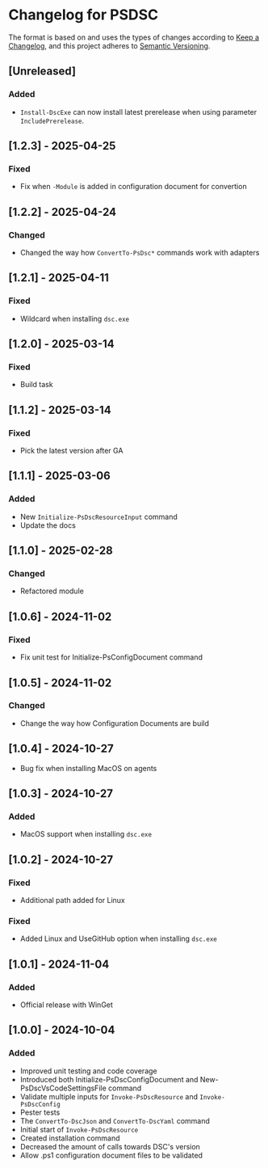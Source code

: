 # Changelog for PSDSC

The format is based on and uses the types of changes according to [Keep a Changelog](https://keepachangelog.com/en/1.0.0/),
and this project adheres to [Semantic Versioning](https://semver.org/spec/v2.0.0.html).

## [Unreleased]

### Added

- `Install-DscExe` can now install latest prerelease when using parameter
  `IncludePrerelease`.

## [1.2.3] - 2025-04-25

### Fixed

- Fix when `-Module` is added in configuration document for convertion

## [1.2.2] - 2025-04-24

### Changed

- Changed the way how `ConvertTo-PsDsc*` commands work with adapters

## [1.2.1] - 2025-04-11

### Fixed

- Wildcard when installing `dsc.exe`

## [1.2.0] - 2025-03-14

### Fixed

- Build task

## [1.1.2] - 2025-03-14

### Fixed

- Pick the latest version after GA

## [1.1.1] - 2025-03-06

### Added

- New `Initialize-PsDscResourceInput` command
- Update the docs

## [1.1.0] - 2025-02-28

### Changed

- Refactored module

## [1.0.6] - 2024-11-02

### Fixed

- Fix unit test for Initialize-PsConfigDocument command

## [1.0.5] - 2024-11-02

### Changed

- Change the way how Configuration Documents are build

## [1.0.4] - 2024-10-27

- Bug fix when installing MacOS on agents

## [1.0.3] - 2024-10-27

### Added

- MacOS support when installing `dsc.exe`

## [1.0.2] - 2024-10-27

### Fixed

- Additional path added for Linux

### Fixed

- Added Linux and UseGitHub option when installing `dsc.exe`

## [1.0.1] - 2024-11-04

### Added

- Official release with WinGet

## [1.0.0] - 2024-10-04

### Added

- Improved unit testing and code coverage
- Introduced both Initialize-PsDscConfigDocument and New-PsDscVsCodeSettingsFile command
- Validate multiple inputs for `Invoke-PsDscResource` and `Invoke-PsDscConfig`
- Pester tests
- The `ConvertTo-DscJson` and `ConvertTo-DscYaml` command
- Initial start of `Invoke-PsDscResource`
- Created installation command
- Decreased the amount of calls towards DSC's version
- Allow .ps1 configuration document files to be validated
